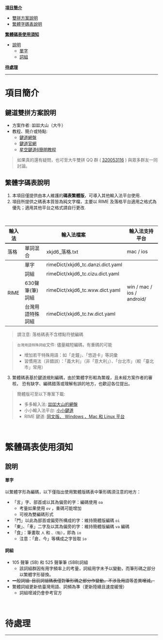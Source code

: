 
[**項目簡介**](#title-1)
- [雙拼方案說明](#title-1.1)
- [繁體字碼表說明](#title-1.2)

[**繁體碼表使用須知**](#title-2) 
- [說明](#title-2.1)
    - [單字](#title-2.1.1)
    - [詞組](#title-2.1.2)

[**待處理**](#title-3)

---

<a name="title-1"></a>

# 項目簡介

<a name="title-1.1"></a>
## 鍵道雙拼方案說明

- 方案作者: 吅吅大山（大牛）
- 教程、簡介或特點:
  - [鍵道網盤][ys168]
  - [鍵道官網](https://xkjd.coding.me/)
  - [星空鍵道6簡明教程][thxnder_help]
 
> 如果真的還有疑問，也可至大牛雙拼 QQ 群 ( [320053116](https://jq.qq.com/?_wv=1027&k=5sTEYIQ) )
> 與眾多群友一同討論。

<a name="title-1.2"></a>
## 繁體字碼表說明
 
1. 本項目僅提供由本人維護的**碼表繁體版**，可導入其他輸入法平台使用.
2. 項目所提供之碼表本質皆為純文字檔，主要以 RIME 及落格平台適用之格式為優先；適用其他平台之格式請自行更改.
<table>
  <colgroup>
    <col style="border-right:1px hidden">
  </colgroup>
  <tr style='border-bottom:solid 2px;'>
  　<th align="center" valign="center">輸入法</th>
  　<th align="center" valign="center" colspan=2>輸入法檔案</th>
  　<th align="center" valign="center">輸入法支持平台</th>
  <colgroup>
    <col style="border-right:1px hidden">
  </colgroup>
　<tr>
  　<td>落格</td>
    <td>單詞混合</td>
    <td>xkjd6_落格.txt</td>
    <td>mac / ios</td>
　</tr>
  <colgroup>
    <col style="border-right:1px hidden">
    </colgroup>
<tr style='border-bottom:2px hidden;'>
  　<td rowspan="4">RIME</td>
  　<td>單字</td>
  　<td>rimeDict/xkjd6_tc.danzi.dict.yaml</td>
  　<td rowspan="4">win / mac / ios / android/</td>
　</tr>
　<tr>
  　<td>詞組</td>
  　<td>rimeDict/xkjd6_tc.cizu.dict.yaml</td>
　</tr>
<tr>
  　<td>630聲筆(筆)詞組</td>
  　<td>rimeDict/xkjd6_tc.wxw.dict.yaml</td>
　</tr>
<tr>
  　<td>台灣用語特殊詞組</td>
  　<td>rimeDict/xkjd6_tc.tw.dict.yaml</td>
　</tr>
</table>

> 請注意: 落格碼表不含標點符號編碼

> ``台灣用語特殊詞組``文件: 儘量縮短編碼，有重碼的可能
> - 增加若干特殊用語：如「走鐘」、「悠遊卡」等詞彙
> - 習慣用法（非錯誤）：「義大利」（非「意大利」）、「台北市」（較「臺北市」常用）

3. 繁體碼表基於鍵道規則編碼，由於繁體字形較為繁複，且未經方案作者的審核，
恐有缺字、編碼錯落或理解有誤的地方，也歡迎各位提出。

> 簡體版可至以下專案下載:
> - 多多輸入法: [吅吅大山的網盤][ys168]
> - 小小輸入法平台: [小小鍵道][thxnder]
> - RIME 鍵道: [同文版、 Windows 、Mac 和 Linux 平台][Rime_JD]

<br>

<a name="title-2"></a>
# 繁體碼表使用須知

<a name="title-2.1"></a>
## 說明

<a name="title-2.1.1"></a>
#### 單字

以繁體字形為編碼，以下僅指出使用繁體版碼表中筆形碼須注意的地方：  
 
  - 「言」字、部首或以其為偏旁的字：編碼使用 `oa`
    - 考量如果使用 `ov` ，重碼可能增加
    - 可視為雙編碼形式
  - 「門」以此為部首或偏旁所構成的字：維持簡體版編碼 `oi`
  - 「東」、「車」二字及以其為偏旁的字：維持簡體版編碼 `va` 編碼
  - 「食」：筆畫取 `人` 和 `、(點)`，即為 `io`
    - 注意：「倉、今」等構成之字皆取 `io`

<a name="title-2.1.2"></a>
#### 詞組

  - 105 聲筆 (SB) 和 525 聲筆筆 (SBB)詞組
    - 該詞組群因有用字頻率上的考量，詞組用字未予以變動，而筆形碼之部分以繁體字形替換。
  - ~~一般詞組: 目前詞組碼表僅對筆形碼之部分作變動，不涉及用語等差異增減。~~
  - 繁體詞組更新依臺灣用語、詞頻為準（更新陸續且速度緩慢）
    - 詞組增減仍會參考官方



<br>

<a name="title-3"></a>
# 待處理


---
<!-- # 版權聲明 -->
<!--  -->
<!-- 「星空键道6.0」作者：[**吅吅大山（大牛）**](https://xkjd.coding.me/)   -->
<!-- 「RIME键道」维护者：[**倾书（Qshu）**][Rime_JD]   -->
<!-- 「小小键道」维护者：[**thXnder**](https://gitee.com/thxnder/xxjd) -->



[ys168]: http://daniushuangpin.ys168.com/
[Rime_JD]: https://gitee.com/nshu/Rime_JD
[thxnder]: https://gitee.com/thxnder/xxjd
[official_help]: https://xkjd.coding.me/doc/
[thxnder_help]: https://gitee.com/thxnder/xxjd/wikis/pages?title=Home
